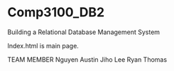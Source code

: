 # Comp3100_DB2 
Building a Relational Database Management System

Index.html is main page.


TEAM MEMBER
Nguyen Austin
Jiho Lee
Ryan Thomas

